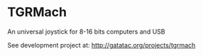 # TGRMach
An universal joystick for 8-16 bits computers and USB

See development project at: http://gatatac.org/projects/tgrmach
